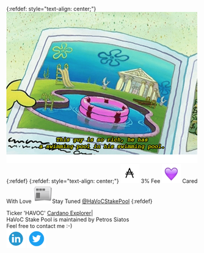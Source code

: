 {:refdef: style="text-align: center;"}
![PoolCeption](/this-guy-is-so-rich-he-has-a-swimming-pool.png)
{:refdef}
{:refdef: style="text-align: center;"}
<img src="ada.jpg" alt="ADA" width="50" height="50"/> 3% Fee
<img src="purple-heart.jpg" alt="Purple Heart" width="50" height="50"/> Cared With Love
<img src="newspaper.png" alt="Newspaper" width="50" height="50"/>Stay Tuned <a href="https://twitter.com/HaVoCStakePool">@HaVoCStakePool<a>
{:refdef}

Ticker 'HAVOC'
<a href="https://shelleyexplorer.cardano.org/en/stake-pool/c41b7e78f3a35896cd8df3c6b1f2d5153bf7534abd26a13cb7c596e82593419b/">Cardano Explorer</a>|
<br/>
HaVoC Stake Pool is maintained by Petros Siatos
<br/>
Feel free to contact me :-)
<br/>
<a href="https://www.linkedin.com/in/petros-siatos/"><img src="linkedin.png" alt="LinkedIn" width="50" height="50"/></a>
<a href="https://twitter.com/The_Unhandled"><img src="twitter.png" alt="Twitter" width="50" height="50"/></a>

